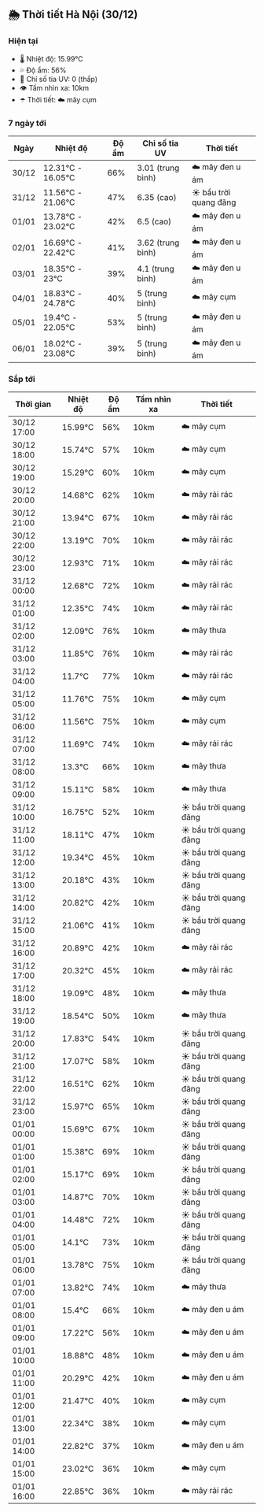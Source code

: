 ## 🌦️ Thời tiết Hà Nội (30/12)

### Hiện tại

- 🌡️ Nhiệt độ: 15.99℃
- 💦 Độ ẩm: 56%
- 🌟 Chỉ số tia UV: 0 (thấp)
- 👁️ Tầm nhìn xa: 10km
- ☂️ Thời tiết: ☁️ mây cụm

### 7 ngày tới

| Ngày | Nhiệt độ | Độ ẩm | Chỉ số tia UV | Thời tiết |
| --- | --- | --- | --- | --- |
| 30/12 | 12.31℃ - 16.05℃ | 66% | 3.01 (trung bình) | ☁️ mây đen u ám |
| 31/12 | 11.56℃ - 21.06℃ | 47% | 6.35 (cao) | ☀️ bầu trời quang đãng |
| 01/01 | 13.78℃ - 23.02℃ | 42% | 6.5 (cao) | ☁️ mây đen u ám |
| 02/01 | 16.69℃ - 22.42℃ | 41% | 3.62 (trung bình) | ☁️ mây đen u ám |
| 03/01 | 18.35℃ - 23℃ | 39% | 4.1 (trung bình) | ☁️ mây đen u ám |
| 04/01 | 18.83℃ - 24.78℃ | 40% | 5 (trung bình) | ☁️ mây cụm |
| 05/01 | 19.4℃ - 22.05℃ | 53% | 5 (trung bình) | ☁️ mây đen u ám |
| 06/01 | 18.02℃ - 23.08℃ | 39% | 5 (trung bình) | ☁️ mây đen u ám |

### Sắp tới

| Thời gian | Nhiệt độ | Độ ẩm | Tầm nhìn xa | Thời tiết |
| --- | --- | --- | --- | --- |
| 30/12 17:00 | 15.99℃ | 56% | 10km | ☁️ mây cụm |
| 30/12 18:00 | 15.74℃ | 57% | 10km | ☁️ mây cụm |
| 30/12 19:00 | 15.29℃ | 60% | 10km | ☁️ mây cụm |
| 30/12 20:00 | 14.68℃ | 62% | 10km | ☁️ mây rải rác |
| 30/12 21:00 | 13.94℃ | 67% | 10km | ☁️ mây rải rác |
| 30/12 22:00 | 13.19℃ | 70% | 10km | ☁️ mây rải rác |
| 30/12 23:00 | 12.93℃ | 71% | 10km | ☁️ mây rải rác |
| 31/12 00:00 | 12.68℃ | 72% | 10km | ☁️ mây rải rác |
| 31/12 01:00 | 12.35℃ | 74% | 10km | ☁️ mây rải rác |
| 31/12 02:00 | 12.09℃ | 76% | 10km | ☁️ mây thưa |
| 31/12 03:00 | 11.85℃ | 76% | 10km | ☁️ mây rải rác |
| 31/12 04:00 | 11.7℃ | 77% | 10km | ☁️ mây rải rác |
| 31/12 05:00 | 11.76℃ | 75% | 10km | ☁️ mây cụm |
| 31/12 06:00 | 11.56℃ | 75% | 10km | ☁️ mây cụm |
| 31/12 07:00 | 11.69℃ | 74% | 10km | ☁️ mây rải rác |
| 31/12 08:00 | 13.3℃ | 66% | 10km | ☁️ mây thưa |
| 31/12 09:00 | 15.11℃ | 58% | 10km | ☁️ mây thưa |
| 31/12 10:00 | 16.75℃ | 52% | 10km | ☀️ bầu trời quang đãng |
| 31/12 11:00 | 18.11℃ | 47% | 10km | ☀️ bầu trời quang đãng |
| 31/12 12:00 | 19.34℃ | 45% | 10km | ☀️ bầu trời quang đãng |
| 31/12 13:00 | 20.18℃ | 43% | 10km | ☀️ bầu trời quang đãng |
| 31/12 14:00 | 20.82℃ | 42% | 10km | ☀️ bầu trời quang đãng |
| 31/12 15:00 | 21.06℃ | 41% | 10km | ☀️ bầu trời quang đãng |
| 31/12 16:00 | 20.89℃ | 42% | 10km | ☁️ mây rải rác |
| 31/12 17:00 | 20.32℃ | 45% | 10km | ☁️ mây rải rác |
| 31/12 18:00 | 19.09℃ | 48% | 10km | ☁️ mây thưa |
| 31/12 19:00 | 18.54℃ | 50% | 10km | ☁️ mây thưa |
| 31/12 20:00 | 17.83℃ | 54% | 10km | ☀️ bầu trời quang đãng |
| 31/12 21:00 | 17.07℃ | 58% | 10km | ☀️ bầu trời quang đãng |
| 31/12 22:00 | 16.51℃ | 62% | 10km | ☀️ bầu trời quang đãng |
| 31/12 23:00 | 15.97℃ | 65% | 10km | ☀️ bầu trời quang đãng |
| 01/01 00:00 | 15.69℃ | 67% | 10km | ☀️ bầu trời quang đãng |
| 01/01 01:00 | 15.38℃ | 69% | 10km | ☀️ bầu trời quang đãng |
| 01/01 02:00 | 15.17℃ | 69% | 10km | ☀️ bầu trời quang đãng |
| 01/01 03:00 | 14.87℃ | 70% | 10km | ☀️ bầu trời quang đãng |
| 01/01 04:00 | 14.48℃ | 72% | 10km | ☀️ bầu trời quang đãng |
| 01/01 05:00 | 14.1℃ | 73% | 10km | ☀️ bầu trời quang đãng |
| 01/01 06:00 | 13.78℃ | 75% | 10km | ☀️ bầu trời quang đãng |
| 01/01 07:00 | 13.82℃ | 74% | 10km | ☁️ mây thưa |
| 01/01 08:00 | 15.4℃ | 66% | 10km | ☁️ mây đen u ám |
| 01/01 09:00 | 17.22℃ | 56% | 10km | ☁️ mây đen u ám |
| 01/01 10:00 | 18.88℃ | 48% | 10km | ☁️ mây đen u ám |
| 01/01 11:00 | 20.29℃ | 42% | 10km | ☁️ mây đen u ám |
| 01/01 12:00 | 21.47℃ | 40% | 10km | ☁️ mây cụm |
| 01/01 13:00 | 22.34℃ | 38% | 10km | ☁️ mây cụm |
| 01/01 14:00 | 22.82℃ | 37% | 10km | ☁️ mây đen u ám |
| 01/01 15:00 | 23.02℃ | 36% | 10km | ☁️ mây cụm |
| 01/01 16:00 | 22.85℃ | 36% | 10km | ☁️ mây rải rác |
